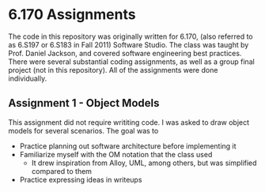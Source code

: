 6.170 Assignments
=================

The code in this repository was originally written for 6.170,
(also referred to as 6.S197 or 6.S183 in Fall 2011) Software
Studio. The class was taught by Prof. Daniel Jackson, and
covered software engineering best practices. There were several
substantial coding assignments, as well as a group final project
(not in this repository). All of the assignments were done
individually.

Assignment 1 - Object Models
----------------------------
This assignment did not require writiting code. I was asked
to draw object models for several scenarios. The goal was to
  - Practice planning out software architecture before implementing
    it
  - Familiarize myself with the OM notation that the class used
    - It drew inspiration from Alloy, UML, among others, but was
      simplified compared to them
  - Practice expressing ideas in writeups
